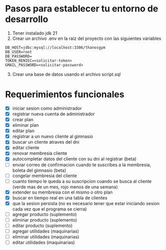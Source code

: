 # Pasos para establecer tu entorno de desarrollo

1. Tener instalado jdk 21
2. Crear un archivo .env en la raiz del proyecto con las siguientes variables
```
DB_HOST=jdbc:mysql://localhost:3306/thanosgym
DB_USER=root
DB_PASSWORD=
TOKEN_RENIEC=<solicitar-token>
GMAIL_PASSWORD=<solicitar-password>
```
3. Crear una base de datos usando el archivo script.sql

# Requerimientos funcionales

- [x] iniciar sesion como administrador
- [x] registrar nueva cuenta de administrador
- [x] crear plan
- [x] eliminar plan
- [x] editar plan
- [x] registrar a un nuevo cliente al gimnasio
- [x] buscar un cliente atraves del dni
- [x] editar cliente
- [x] renovar membresia cliente
- [x] autocompletar datos del cliente con su dni al registrar (beta)
- [ ] enviar correo de confirmacion cuando te suscribes a la membresia, boleta del gimnasio (beta)
- [ ] congelar membresia del cliente
- [ ] cuanto tiempo le queda a su suscripcion cuando se busca al cliente (verde mas de un mes, rojo menos de una semana)
- [x] extender su membresia con el mismo o otro plan
- [x] buscar en tiempo real en una tabla de clientes
- [x] que la sesion persista (no es necesario tener que estar iniciando sesion cada vez que el programa se cierra)
- [ ] agregar producto (suplemento)
- [ ] eliminar producto (suplemento)
- [ ] editar producto (suplemento)
- [ ] agregar utilidades (maquinarias)
- [ ] eliminar utilidades (maquinarias)
- [ ] editar utilidades (maquinarias)
